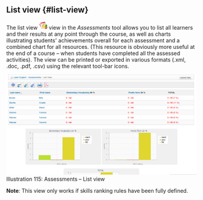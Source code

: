 ## List view {#list-view}

The list view ![](../assets/graphics201.png) view in the _Assessments_ tool allows you to list all learners and their results at any point through the course, as well as charts illustrating students&#039; achievements overall for each assessment and a combined chart for all resources. (This resource is obviously more useful at the end of a course – when students have completed all the assessed activities). The view can be printed or exported in various formats (.xml, .doc, .pdf, .csv) using the relevant tool-bar icons.

![](../assets/images141.png)Illustration 115: Assessments – List view

**Note**: This view only works if skills ranking rules have been fully defined.